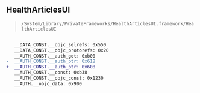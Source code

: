 ## HealthArticlesUI

> `/System/Library/PrivateFrameworks/HealthArticlesUI.framework/HealthArticlesUI`

```diff

   __DATA_CONST.__objc_selrefs: 0x550
   __DATA_CONST.__objc_protorefs: 0x20
   __AUTH_CONST.__auth_got: 0xb00
-  __AUTH_CONST.__auth_ptr: 0x618
+  __AUTH_CONST.__auth_ptr: 0x608
   __AUTH_CONST.__const: 0xb38
   __AUTH_CONST.__objc_const: 0x1230
   __AUTH.__objc_data: 0x900

```
